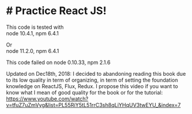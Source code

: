 # # Practice React JS!

This code is tested with  
node 10.4.1, npm 6.4.1  
  
Or   
node 11.2.0, npm 6.4.1  
  
This code failed on node 0.10.33, npm 2.1.6  
  
Updated on Dec18th, 2018: I decided to abandoning reading this book due to its low quality in term of organizing, in term of setting the foundation knowledge on ReactJS, Flux, Redux. I propose this video if you want to know what I mean of good quality for the book or for the tutorial: https://www.youtube.com/watch?v=tfuZ7uZmVyg&list=PL55RiY5tL51rrC3sh8qLiYHqUV3twEYU_&index=7
